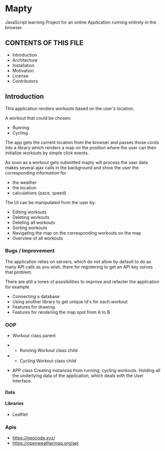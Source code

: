 # Mapty

JavaScript learning Project for an online Application running entirely in the browser.

## CONTENTS OF THIS FILE

- Introduction
- Architecture
- Installation
- Motivation
- License
- Contributors

## Introduction

This application renders workouts based on the user's location.

A workout that could be chosen:

- Running
- Cycling

The app gets the current location from the browser and passes those cords into a library which renders a map on the position where the user can then initialize workouts by simple click events.

As soon as a workout gets submitted mapty will process the user data makes several ajax calls in the background and show the user the corresponding information for

- the weather
- the location
- calculations (pace, speed)

The UI can be manipulated from the user by:

- Editing workouts
- Deleting workouts
- Deleting all workouts
- Sorting workouts
- Navigating the map on the corresponding workouts on the map
- Overview of all workouts

### Bugs / Improvement

The application relies on servers, which do not allow by default to do as many API calls as you wish, there for registering to get an API key solves that problem.

There are still a tones of possibilities to improve and refacter the application for example

- Connecting a database
- Using another library to get unique Id's for each workout
- Features for drawing
- Features for rendering the map spot from A to B

### OOP

- Workout class parent
- - Running Workout class child
- - Cycling Workout class child

- APP class
  Creating instances from running, cycling workouts.
  Holding all the underlying data of the application, which deals with the User Interface.

#### Data

#### Libraries

- Leaftlet

### Apis

- https://geocode.xyz/
- https://openweathermap.org/api

